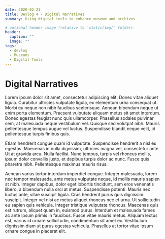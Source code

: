 ```yaml
---
date: 2020-02-23
title: Devlog 4 - Digital Narratives
summary: Using digital tools to enhance museum and archives

# optional header image (relative to 'static/img/' folder).
header:
  caption: ""
  image: ""
tags:
  - devlog
  - Museums
  - Digital Tools
---
```


# Digital Narratives

Lorem ipsum dolor sit amet, consectetur adipiscing elit. Donec vitae aliquet ligula. Curabitur ultricies vulputate ligula, eu elementum urna consequat ut. Morbi eu neque non nibh faucibus scelerisque. Aenean bibendum neque ut enim porta elementum. Praesent vulputate aliquam metus sit amet interdum. Donec egestas feugiat nunc quis ullamcorper. Phasellus sodales pulvinar sem, at malesuada neque vestibulum vel. Quisque sed volutpat nibh. Mauris pellentesque tempus augue vel luctus. Suspendisse blandit neque velit, id pellentesque turpis finibus quis.

Etiam hendrerit congue quam id vulputate. Suspendisse hendrerit a nisl eu egestas. Maecenas in nulla dignissim, ultricies magna vel, consectetur ante. Ut at gravida arcu. Nulla facilisi. Nunc tempus, turpis vel rhoncus mollis, ipsum dolor convallis justo, et dapibus turpis dolor ac nunc. Fusce quis pharetra nibh. Pellentesque maximus mauris risus.

Aenean varius tortor interdum imperdiet congue. Integer malesuada, lorem nec tempor malesuada, ante metus vulputate neque, id mollis mauris sapien at nibh. Integer dapibus, dolor eget lobortis tincidunt, sem eros venenatis libero, a bibendum nulla orci at metus. Suspendisse potenti. Mauris nec luctus ante, vitae suscipit ligula. Cras hendrerit purus quis dignissim suscipit. Integer vel nisi ac metus aliquet rhoncus nec et urna. Ut sollicitudin eu sapien quis vehicula. Integer tristique vulputate rhoncus. Maecenas quis est rutrum, aliquet quam in, euismod purus. Interdum et malesuada fames ac ante ipsum primis in faucibus. Fusce vitae mauris metus. Aliquam lectus est, varius id ornare sollicitudin, condimentum sit amet ex. Vestibulum dignissim diam ut purus egestas vehicula. Phasellus at tortor vitae ipsum ornare congue in placerat elit.
